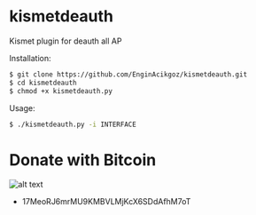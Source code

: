 # kismetdeauth
Kismet plugin for deauth all AP

Installation:
```sh
$ git clone https://github.com/EnginAcikgoz/kismetdeauth.git
$ cd kismetdeauth
$ chmod +x kismetdeauth.py
```

Usage:
```sh
$ ./kismetdeauth.py -i INTERFACE
```

# Donate with Bitcoin
![alt text](http://i.imgur.com/EaRUjUN.png)
  - 17MeoRJ6mrMU9KMBVLMjKcX6SDdAfhM7oT 
